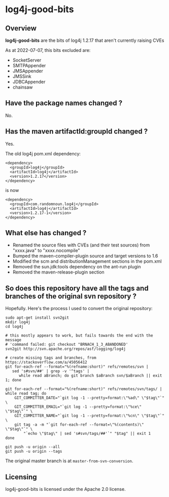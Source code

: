 
# log4j-good-bits

## Overview

**log4j-good-bits** are the bits of log4j 1.2.17 that aren't currently raising CVEs

As at 2022-07-07, this bits excluded are:

* SocketServer
* SMTPAppender
* JMSAppender
* JMSSink
* JDBCAppender
* chainsaw

## Have the package names changed ?

No.

## Has the maven artifactId:groupId changed ?

Yes.

The old log4j pom.xml dependency:
```
<dependency>
  <groupId>log4j</groupId>
  <artifactId>log4j</artifactId>
  <version>1.2.17</version>
</dependency>
```  

is now
```
<dependency>
  <groupId>com.randomnoun.log4j</groupId>
  <artifactId>log4j</artifactId>
  <version>1.2.17-1</version>
</dependency>  
```  

## What else has changed ?

* Renamed the source files with CVEs (and their test sources) from "xxxx.java" to "xxxx.nocompile"
* Bumped the maven-compiler-plugin source and target versions to 1.6
* Modified the scm and distributionManagement sections in the pom.xml
* Removed the sun.jdk:tools dependency on the ant-run plugin
* Removed the maven-release-plugin section


## So does this repository have all the tags and branches of the original svn repository ?

Hopefully. Here's the process I used to convert the original repository:

```
sudo apt-get install svn2git
mkdir log4j
cd log4j

# this mostly appears to work, but fails towards the end with the message
# 'command failed: git checkout "BRNACH_1_3_ABANDONED'
svn2git http://svn.apache.org/repos/asf/logging/log4j

# create missing tags and branches, from https://stackoverflow.com/a/45056412
git for-each-ref --format="%(refname:short)" refs/remotes/svn |
   sed 's#svn/##' | grep -v '^tags' |
      while read aBranch; do git branch $aBranch svn/$aBranch || exit 1; done
      
git for-each-ref --format="%(refname:short)" refs/remotes/svn/tags/ |
while read tag; do
    GIT_COMMITTER_DATE="`git log -1 --pretty=format:\"%ad\" \"$tag\"`" \
    GIT_COMMITTER_EMAIL="`git log -1 --pretty=format:\"%ce\" \"$tag\"`" \
    GIT_COMMITTER_NAME="`git log -1 --pretty=format:\"%cn\" \"$tag\"`" \
    git tag -a -m "`git for-each-ref --format=\"%(contents)\" \"$tag\"`" \
        "`echo \"$tag\" | sed 's#svn/tags/##'`" "$tag" || exit 1
done

git push -u origin --all
git push -u origin --tags
```

The original master branch is at `master-from-svn-conversion`.

## Licensing

log4j-good-bits is licensed under the Apache 2.0 license.
